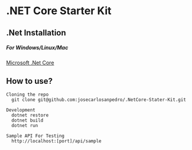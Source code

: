 # .NET Core Starter Kit


## .Net Installation

##### For Windows/Linux/Mac
[Microsoft .Net Core](https://dotnet.microsoft.com/learn/dotnet/hello-world-tutorial)

## How to use?
```
Cloning the repo
  git clone git@github.com:josecarlosanpedro/.NetCore-Stater-Kit.git

Development
  dotnet restore
  dotnet build
  dotnet run
 
Sample API For Testing
  http://localhost:[port]/api/sample
```

